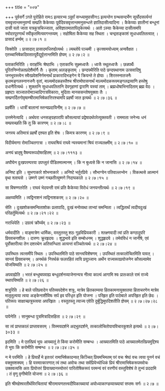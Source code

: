 +++
title = "००७"

+++
पूर्वसर्गे ऽगते पुरोहिते रामःऽ इत्यारभ्य ऽपूर्वां सन्ध्यामुपासीनःऽ इत्यन्तेन ग्रन्थसन्दर्भेण सूर्योदयपर्यन्तं रामवृत्तान्तमनुवर्ण्य सम्प्रति कैकेय्याः पूर्वदिवसवृत्तान्तमनुसन्धत्ते ज्ञातिदासीत्यादिना । कैकेय्याः ज्ञातीनां बन्धूनां दासी यतो जाता यत्रकुत्रचिज्जाता, अविज्ञातमातापितृकेत्यर्थः । अतो ऽस्याः कैकेय्या दासीत्वमपि स्वोदरपूरणार्थं स्वीकृतमित्यवगन्तव्यम् । सहोषिता कैकेय्या सह स्थिता । चन्द्रसङ्काशं सुधाधवलितत्वात् । प्रासादं हर्म्यम्  ॥  २।७।१  ॥   

  

सिक्तेति । प्रासादात् प्रासादमधिरुह्येत्यर्थः । ल्यब्लोपे पञ्चमी । कृत्स्रामयोध्याम् अन्ववैक्षत । एतच्चाभिषेकदिवसात्पूर्वेद्युर्वृत्तान्तमिति ज्ञेयम्  ॥  २।७।२  ॥   

  

पताकाभिरिति । वरार्हाभिः श्रेष्ठाभिः । एताकाभिः सुक्ष्मध्वजैः । ध्वजैः स्थूलध्वजैः । छन्नपर्थैः पूरितनिम्नोन्नतप्रदेशैर्मार्गैः तैः । कृताम् अलङ्कृताम् । छन्दपथैरिति पाठे छन्दपथानाम उत्सवादिषु जनभूयस्त्वेन स्वैरप्रवेशनिर्गमनार्थं प्राकारादिभङ्गेन ये क्रियन्ते ते ज्ञेयाः । शिरस्स्नातजनैः कृतमङ्गलस्नानजनैः वृतां, माल्यमोदकहस्तैश्च श्रीरामोपासनार्थं माल्यमोदकरूपमङ्गलद्रव्याणि हस्तेषु दधानैरित्यर्थः । शुक्लानि सुधाधवलितानि देवगृहाणां द्वाराणि यस्यां ताम् । ब्रह्मधोषाभिनादिताम् ब्रह्म वेदः । प्रहृष्टाः सञ्जातरोमाञ्चादिगात्रविकाराः, मुदिताः मानससन्तोषयुक्ताः तैः । सम्प्रणर्दितगोवृषाम्श्रीरामाभिषेकात्तिरश्चामपि प्रहर्षो जात इत्यर्थः  ॥  २।७।३६  ॥   

  

प्रहर्षेति । धात्रीं बालानां स्तन्यप्रदायिनीम्  ॥  २।७।७  ॥   

  

उत्तमेनेत्यादि । अर्थपरा धनसङ्ग्रहपरापि कौसल्यायां प्रद्वेषादर्थपरेत्युक्तवती । राममाता जनेभ्यः धनं सम्प्रयच्छति किं तु किं कारणम्  ॥  २।७।८  ॥   

  

जनस्य अतिमात्रं प्रहर्षो द्दश्यत इति शेषः । किमत्र कारणम्  ॥  २।७।९  ॥   

  

विदीर्यमाणा रोमाञ्चितगात्रा । राघवश्रियं राघवे न्यस्यमानां श्रियं राज्यलक्ष्मीम्  ॥  २।७।१०  ॥   

  

अनघं भ्रातृषु वैषम्यरूपदोषरहितम्  ॥  २।७।१११३  ॥   

  

अघौघेन दुःखपरम्परया उपप्लुतं पीडितमात्मानम् । किं न बुध्यसे किं न जानासि  ॥  २।७।१४  ॥   

  

अनिष्ट इति । सुभगाकारे शोभनाकारे । अनिष्टे भर्तुरप्रिये । सौभाग्येन पतिवाल्लभ्येन । विकत्थसे आत्मानं वृथा श्लाघसे । उष्णगे उष्णं गच्छतीत्युष्णगे निदाघकाले  ॥  २।७।१५  ॥   

  

सा विषण्णतरेति । राघवं भेदयन्ती रामं प्रति कैकेय्या विरोधं जनयन्तीत्यर्थः  ॥  २।७।१९  ॥   

  

अक्षय्यमिति । त्वद्विनाशनं त्वद्विनाशकरम्  ॥  २।७।२०  ॥   

  

सेति । दुःखशोकसमन्विताशोकः प्रलापादिः, दुःखं मनोव्यथा ताभ्यां समन्विता । त्वद्धितार्थं त्वदीयदुःखं परिहर्तुमित्यर्थः  ॥  २।७।२१।२२  ॥   

  

नराधिपेति । उग्रत्वं क्रौर्य्यम्  ॥  २।७।२३  ॥   

  

धर्मवादीति । वाङ्मात्रेण धार्मिकः, वस्तुतस्तु शठः गूढविप्रियकारी । श्लक्ष्णवादी त्वां प्रति कण्ठादुपरि प्रियवचनशीलः । दारुणः क्रूरहृदयः । शुद्धभावे इति सम्बोधनम् । शुद्धहृदये । तमेवंविधं न जानीषे, एवं पूर्वोक्तरीत्या तेन दशरथेन अतिसन्धिता अत्यन्तं वञ्चितेत्यर्थः  ॥  २।७।२४  ॥   

  

उपस्थितः त्वत्समीपे स्थितः । उपस्थितमिति पाठे सान्त्वविशेषणम् । उपस्थितं तत्कालोचितमिति यावत् । सान्त्वं प्रियवचनम् । अनर्थकं निरर्थकं फलरहितं त्वयि प्रयुञ्जानः अर्थेन राज्यरूपप्रयोजनेन कौसल्यामेव योजयिष्यति  ॥  २।७।२५  ॥   

  

अपवाह्येति । भरतं बन्धुष्वपवाह्य बन्धुदर्शनव्याजेनान्यत्र नीत्वा काल्यं आगामि श्वः प्रातःकाले रामं राज्ये स्थापयिष्यति  ॥  २।७।२६  ॥   

  

शत्रुरिति । हे बाले पतिप्रवादेन पतिव्यपदेशेन शत्रुः, मात्रेव हितकाम्यया हितकामनायुक्ततया हिताचरणेन मात्रेव मातृतुल्यया त्वया अङ्केनाशीविषः सर्प इव परिधृत इति योजना । परिहृत इति पाठेबाले अपरिहृत इति छेदः । पतिरूपः साक्षाच्छत्रुस्त्वया अपरिहृतः । वस्तुतस्तु त्याज्य एवेति दुर्बुद्धिमुपदिशतीति ज्ञेयम्  ॥  २।७।२७।२८  ॥   

  

पापेनेति । सानुबन्धा पुत्रमित्रादिसहिता  ॥  २।७।२९  ॥   

  

सा त्वं प्राप्तकालं प्राप्तावसरम् । विस्मयदर्शने अद्भूतदर्शने, तत्कालोचितोपायविचारकुशले इत्यर्थः  ॥  २।७।३०३३  ॥   

  

इदमिति । मे एतत्प्रियं भूयः आख्यातुं ते किंवा करोमीति सम्बन्धः । आख्यातमिति पाठे आख्यातमेतत्प्रियमुद्दिश्य ते भूयः किं करोमीति सम्बन्धः  ॥  २।७।३४।३५  ॥   

  

न मे परमिति । हे प्रियार्हे मे इतःपरं रामाभिषेकादन्यत् किञ्चित् प्रियमभिमतम् परं वचः श्रेष्ठं वचः त्वया पुनर्न वचं वक्तुमशक्यम् । हि यस्मात्कारणात् त्वं तथा अवोचः तथा सर्वप्रियेभ्योधिकं प्रियं श्रीरामाभिषेकरूपमवोचः उक्तवत्यसि अतः प्रियोत्तरं प्रियाख्यानस्योत्तरं पारितोषिकरूपं परमन्यं वरं वरणीयं वस्तुविशेषं ते तुभ्यं प्रददामि । तं वृणु वृणीष्वेति योजना  ॥  २।७।३६  ॥   

  

इति श्रीमहेश्वरतीर्थविरचितायां श्रीरामायणतत्त्वदीपिकाख्यायां अयोध्याकाण्डव्याख्यायां सप्तमः सर्गः  ॥  २।७  ॥   

  

  

